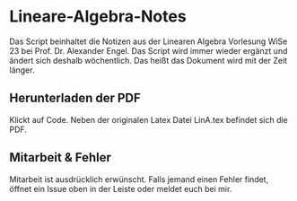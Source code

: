 # Lineare-Algebra-Notes

Das Script beinhaltet die Notizen aus der Linearen Algebra Vorlesung WiSe 23 bei Prof. Dr. Alexander Engel. Das Script wird immer wieder ergänzt und ändert sich deshalb wöchentlich. Das heißt das Dokument wird mit der Zeit länger.

## Herunterladen der PDF
Klickt auf Code. Neben der originalen Latex Datei LinA.tex befindet sich die PDF.

 
## Mitarbeit & Fehler
Mitarbeit ist ausdrücklich erwünscht. Falls jemand einen Fehler findet, öffnet ein Issue oben in der Leiste oder meldet euch bei mir.
